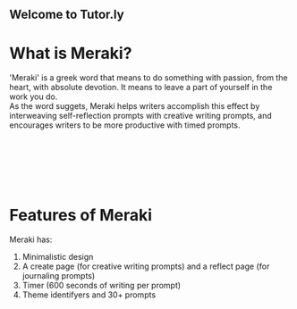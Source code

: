 ## Welcome to Tutor.ly ##

<h1> What is Meraki? </h1>
<p> 'Meraki' is a greek word that means to do something with passion, from the heart, with absolute devotion. It means to leave a part of yourself in the work you do. 
<br>
As the word suggets, Meraki helps writers accomplish this effect by interweaving self-reflection prompts with creative writing prompts, and encourages writers to be more productive with timed prompts. 
 </p>

<br> 

<br> <br> <br> 
 <h1> Features of Meraki </h1>
 <p> Meraki has:</p>
 <ol>
  <li>Minimalistic design</li>
  <li>A create page (for creative writing prompts) and 
  a reflect page (for journaling prompts) </li>
  <li>Timer (600 seconds of writing per prompt)</li>
  <li>Theme identifyers and 30+ prompts</li>
</ol>



